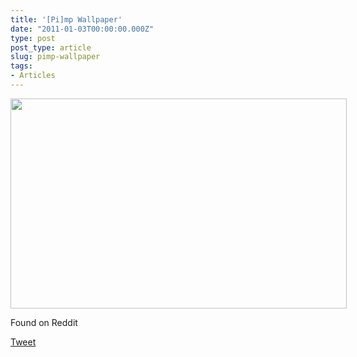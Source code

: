 ```yaml
---
title: '[Pi]mp Wallpaper'
date: "2011-01-03T00:00:00.000Z"
type: post 
post_type: article
slug: pimp-wallpaper
tags: 
- Articles
---
```

<div id="attachment_1351" class="wp-caption alignnone" style="width: 548px">
  <a href="/uploads/2011/MvTPa.jpg"><img class="size-full wp-image-1351  " title="MvTPa" src="/uploads/2011/MvTPa.jpg" alt="" width="538" height="336" /></a> 
  
  <p class="wp-caption-text">
    Found on Reddit
  </p>
</div>

<div style="">
  <a href="http://twitter.com/share" class="twitter-share-button" data-count="horizontal" data-text="[Pi]mp Wallpaper" data-url="http://brandontreb.com/pimp-wallpaper"  data-via="brandontreb" data-related="brandontreb:">Tweet</a>
</div>
